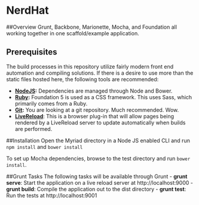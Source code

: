 NerdHat
===========

##Overview
Grunt, Backbone, Marionette, Mocha, and Foundation all working together in one scaffold/example application.

## Prerequisites
The build processes in this repository utilize fairly modern front end automation and compiling solutions. If there is a desire to use more than the static files hosted here, the following tools are recommended:

- **[NodeJS](http://nodejs.org/download/):** Dependencies are managed through Node and Bower.
- **[Ruby](https://www.ruby-lang.org/en/installation/):** Foundation 5 is used as a CSS framework. This uses Sass, which primarily comes from a Ruby.
- **[Git](http://git-scm.com/downloads):** You are looking at a git repository. Much recommended. Wow.
- **[LiveReload](http://livereload.com/)**: This is a browser plug-in that will allow pages being rendered by a LiveReload server to update automatically when builds are performed.

##Installation
Open the Myriad directory in a Node JS enabled CLI and run `npm install` and `bower install`

To set up Mocha dependencies, browse to the test directory and run `bower install`.

##Grunt Tasks
The following tasks will be available through Grunt
    - **grunt serve**: Start the application on a live reload server at http://localhost:9000
    - **grunt build**: Compile the application out to the dist directory
    - **grunt test**: Run the tests at http://localhost:9001